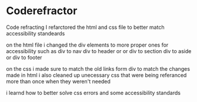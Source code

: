 # Coderefractor
Code refracting
I refarctored the html and css file to better match accessibility standeards

on the html file i changed the div elements to more proper ones for accessibility such as div to nav div to header or or div to section div to aside or div to footer

on the css i made sure to match the old links form div to match the changes made in html i also cleaned up unecessary css that were being referanced more than once when they weren't needed

i learnd how to better solve css errors and some accessibility standards

